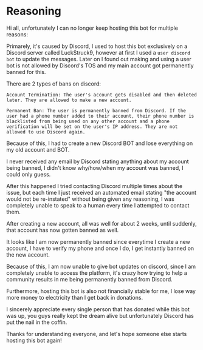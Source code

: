 # Reasoning

Hi all, unfortunately I can no longer keep hosting this bot for multiple reasons:

Primarely, it's caused by Discord, I used to host this bot exclusively on a Discord server called LuckStruck9, however at first I used a `user discord bot` to update the messages.
Later on I found out making and using a user bot is not allowed by Discord's TOS and my main account got permanently banned for this.

There are 2 types of bans on discord:

```
Account Termination: The user's account gets disabled and then deleted later. They are allowed to make a new account.

Permanent Ban: The user is permanently banned from Discord. If the user had a phone number added to their account, their phone number is blacklisted from being used on any other account and a phone verification will be set on the user's IP address. They are not allowed to use Discord again.
```
Because of this, I had to create a new Discord BOT and lose everything on my old account and BOT.

I never received any email by Discord stating anything about my account being banned, I didn't know why/how/when my account was banned, I could only guess.

After this happened I tried contacting Discord multiple times about the issue, but each time I just received an automated email stating "the account would not be re-instated" without being given any reasoning, I was completely unable to speak to a human every time I attempted to contact them.

After creating a new account, all was well for about 2 weeks, until suddenly, that account has now gotten banned as well.

It looks like I am now permanently banned since everytime I create a new account, I have to verify my phone and once I do, I get instantly banned on the new account.

Because of this, I am now  unable to give bot updates on discord, since I am completely unable to access the platform, it's crazy how trying to help a community results in me being permanently banned from Discord.

Furthermore, hosting this bot is also not financially stable for me, I lose way more money to electricity than I get back in donations.

I sincerely appreciate every single person that has donated while this bot was up, you guys really kept the dream alive but unfortunately Discord has put the nail in the coffin.

Thanks for understanding everyone, and let's hope someone else starts hosting this bot again!
